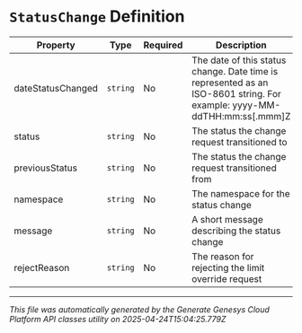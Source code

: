 # `StatusChange` Definition

| Property | Type | Required | Description |
|----------|------|----------|-------------|
| dateStatusChanged | `string` | No | The date of this status change. Date time is represented as an ISO-8601 string. For example: yyyy-MM-ddTHH:mm:ss[.mmm]Z |
| status | `string` | No | The status the change request transitioned to |
| previousStatus | `string` | No | The status the change request transitioned from |
| namespace | `string` | No | The namespace for the status change |
| message | `string` | No | A short message describing the status change |
| rejectReason | `string` | No | The reason for rejecting the limit override request |

---

*This file was automatically generated by the Generate Genesys Cloud Platform API classes utility on 2025-04-24T15:04:25.779Z*